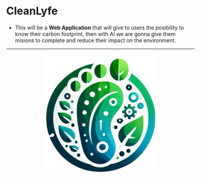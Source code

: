 # CleanLyfe
* This will be a **Web Application** that will give to users the posibility to know their carbon footprint, then with AI  we are gonna give them misions to complete and reduce their impact on the environment.

---

<p align="center">
  <img width="300" height="320" src="/static/img/Logo_mini.png">
</p>

